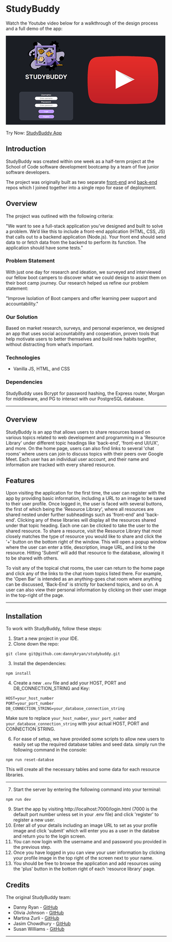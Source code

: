 # StudyBuddy

Watch the Youtube video below for a walkthrough of the design process and a full demo of the app:

[![StudyBuddy Demo Video](/server/public/assets/readme/studybuddy-thumb.png)](https://youtu.be/zV7LkxL58pU)

Try Now: [StudyBuddy App](https://study-buddy-9en0.onrender.com/)

## Introduction

StudyBuddy was created within one week as a half-term project at the School of Code software development bootcamp by a team of five junior software developers.

The project was originally built as two separate [front-end](https://github.com/SchoolOfCode/bc15-w8-project-front-end-tech-gladiators) and [back-end](https://github.com/SchoolOfCode/bc15-w8-project-back-end-tech-gladiators) repos which I joined together into a single repo for ease of deployment.

## Overview

The project was outlined with the following criteria:

"We want to see a full-stack application you’ve designed and built to solve a problem. We’d like this to include a front-end application (HTML, CSS, JS) that calls out to a backend application (Node.js). Your front end should send data to or fetch data from the backend to perform its function. The application should have some tests."

### Problem Statement

With just one day for research and ideation, we surveyed and interviewed our fellow boot campers to discover what we could design to assist them on their boot camp journey. Our research helped us refine our problem statement:

"Improve Isolation of Boot campers and offer learning peer support and accountability."

### Our Solution

Based on market research, surveys, and personal experience, we designed an app that uses social accountability and cooperation, proven tools that help motivate users to better themselves and build new habits together, without distracting from what’s important.

### Technologies

- Vanilla JS, HTML, and CSS

### Dependencies

StudyBuddy uses Bcrypt for password hashing, the Express router, Morgan for middleware, and PG to interact with our PostgreSQL database.

---

## Overview

StudyBuddy is an app that allows users to share resources based on various topics related to web development and programming in a 'Resource Library' under different topic headings like 'back-end', 'front-end UI/UX', and more. On the home page, users can also find links to several 'chat rooms' where users can join to discuss topics with their peers over Google Meet. Each user has an individual user account, and their name and information are tracked with every shared resource.

## Features

Upon visiting the application for the first time, the user can register with the app by providing basic information, including a URL to an image to be saved to their user profile. Once logged in, the user is faced with several buttons, the first of which being the 'Resource Library', where all resources are shared nested under further subheadings such as 'front-end' and 'back-end'. Clicking any of these libraries will display all the resources shared under that topic heading. Each one can be clicked to take the user to the shared resource. To share a resource, visit the Resource Library that most closely matches the type of resource you would like to share and click the '+' button on the bottom right of the window. This will open a popup window where the user can enter a title, description, image URL, and link to the resource. Hitting 'Submit' will add that resource to the database, allowing it to be shared with others.

To visit any of the topical chat rooms, the user can return to the home page and click any of the links to the chat room topics listed there. For example, the 'Open Bar' is intended as an anything-goes chat room where anything can be discussed, 'Back-End' is strictly for backend topics, and so on. A user can also view their personal information by clicking on their user image in the top-right of the page.

---

## Installation

To work with StudyBuddy, follow these steps:

1. Start a new project in your IDE.
2. Clone down the repo:

```
git clone git@github.com:dannykryan/studybuddy.git
```

3. Install the dependencies:

```
npm install
```

4. Create a new `.env` file and add your HOST, PORT and DB_CONNECTION_STRING and Key:

```
HOST=your_host_number
PORT=your_port_number
DB_CONNECTION_STRING=your_database_connection_string
```

Make sure to replace `your_host_number`, `your_port_number` and `your_database_connection_string` with your actual HOST, PORT and CONNECTION STRING.

6. For ease of setup, we have provided some scripts to allow new users to easily set up the required database tables and seed data. simply run the following command in the console:

```
npm run reset-databse
```

This will create all the necessary tables and some data for each resource libraries.

---

7. Start the server by entering the following command into your terminal:

```
npm run dev
```

9. Start the app by visiting http://localhost:7000/login.html (7000 is the default port number unless set in your .env file) and click 'register' to register a new user.
10. Enter all of your details including an image URL to set as your profile image and click 'submit' which will enter you as a user in the databse and return you to the login screen.
11. You can now login with the username and and password you provided in the previous step.
12. Once you have logged in you can view your user information by clicking your profile image in the top right of the screen next to your name.
13. You should be free to browse the application and add resources using the 'plus' button in the bottom right of each 'resource library' page.

## Credits

The original StudyBuddy team:

- Danny Ryan - [GitHub](https://github.com/dannykryan)
- Olivia Johnson - [GitHub](https://github.com/Livi-96)
- Martina Zurli - [GitHub](https://github.com/LuisValrod)
- Jasim Chowdhury - [GitHub](https://github.com/jasimchowdhury)
- Susan Williams - [GitHub](https://github.com/SusanWi)

---
